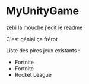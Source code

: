 # MyUnityGame


zebi la mouche j'edit le readme

C'est génial ça frérot

Liste des pires jeux existants :

  * Fortnite
  * Fortnite
  * Rocket League